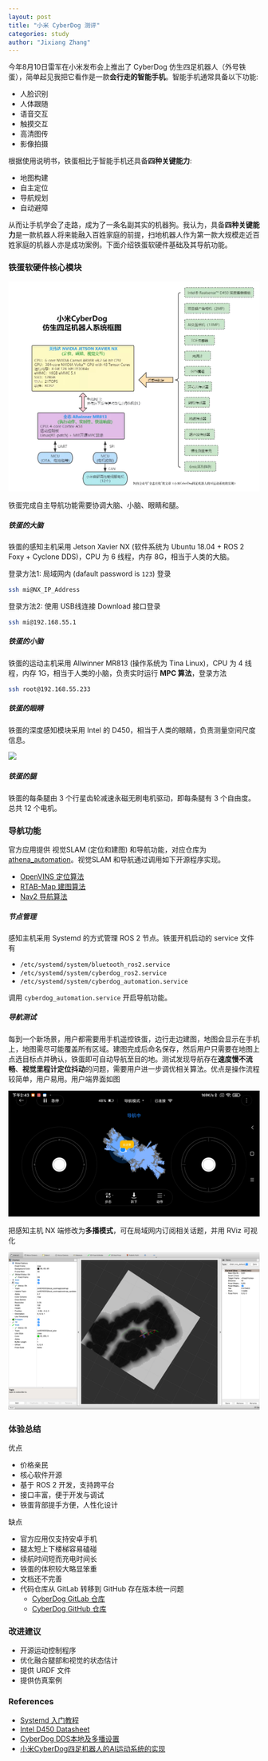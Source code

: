 ```yaml
---
layout: post
title: "小米 CyberDog 测评"
categories: study
author: "Jixiang Zhang"
---
```


今年8月10日雷军在小米发布会上推出了 CyberDog 仿生四足机器人（外号铁蛋），简单起见我把它看作是一款**会行走的智能手机**。智能手机通常具备以下功能:

- 人脸识别
- 人体跟随
- 语音交互
- 触摸交互
- 高清图传
- 影像拍摄

根据使用说明书，铁蛋相比于智能手机还具备**四种关键能力**:

- 地图构建
- 自主定位
- 导航规划
- 自动避障

从而让手机学会了走路，成为了一条名副其实的机器狗。我认为，具备**四种关键能力**是一款机器人将来能融入百姓家庭的前提，扫地机器人作为第一款大规模走近百姓家庭的机器人亦是成功案例。下面介绍铁蛋软硬件基础及其导航功能。

### 铁蛋软硬件核心模块

![系统框图](/images/cyberdog_system.jpg)

铁蛋完成自主导航功能需要协调大脑、小脑、眼睛和腿。

##### 铁蛋的大脑

铁蛋的感知主机采用 Jetson Xavier NX (软件系统为 Ubuntu 18.04 + ROS 2 Foxy + Cyclone DDS)，CPU 为 6 线程，内存 8G，相当于人类的大脑。

登录方法1: 局域网内 (dafault password is `123`) 登录

```bash
ssh mi@NX_IP_Address
```

登录方法2: 使用 USB线连接 Download 接口登录

```bash
ssh mi@192.168.55.1
```

##### 铁蛋的小脑

铁蛋的运动主机采用 Allwinner MR813 (操作系统为 Tina Linux)，CPU 为 4 线程，内存 1G，相当于人类的小脑，负责实时运行 **MPC 算法**，登录方法

```bash
ssh root@192.168.55.233
```

##### 铁蛋的眼睛

铁蛋的深度感知模块采用 Intel 的 D450，相当于人类的眼睛，负责测量空间尺度信息。

![](/images/cyberdog.gif)

##### 铁蛋的腿

铁蛋的每条腿由 3 个行星齿轮减速永磁无刷电机驱动，即每条腿有 3 个自由度。总共 12 个电机。

### 导航功能

官方应用提供 视觉SLAM (定位和建图) 和导航功能，对应仓库为 [athena_automation](https://partner-gitlab.mioffice.cn/cyberdog/athena_automation)。视觉SLAM 和导航通过调用如下开源程序实现。

- [OpenVINS 定位算法](https://docs.openvins.com)
- [RTAB-Map 建图算法](https://github.com/introlab/rtabmap)
- [Nav2 导航算法](https://github.com/ros-planning/navigation2)

##### 节点管理

感知主机采用 Systemd 的方式管理 ROS 2 节点。铁蛋开机启动的 service 文件有

- `/etc/systemd/system/bluetooth_ros2.service`
- `/etc/systemd/system/cyberdog_ros2.service`
- `/etc/systemd/system/cyberdog_automation.service`

调用 `cyberdog_automation.service` 开启导航功能。

##### 导航测试

每到一个新场景，用户都需要用手机遥控铁蛋，边行走边建图，地图会显示在手机上，地图需尽可能覆盖所有区域。建图完成后命名保存，然后用户只需要在地图上点选目标点并确认，铁蛋即可自动导航至目的地。测试发现导航存在**速度慢不流畅**、**视觉里程计定位抖动**的问题，需要用户进一步调优相关算法。优点是操作流程较简单，用户易用。用户端界面如图

![](/images/cyberdog_app.jpg)

把感知主机 NX 端修改为**多播模式**，可在局域网内订阅相关话题，并用 RViz 可视化

![](/images/rviz_nav2.png)

### 体验总结

优点

- 价格亲民
- 核心软件开源
- 基于 ROS 2 开发，支持跨平台
- 接口丰富，便于开发与调试
- 铁蛋背部提手方便，人性化设计

缺点

- 官方应用仅支持安卓手机
- 腿太短上下楼梯容易磕碰
- 续航时间短而充电时间长
- 铁蛋的体积较大略显笨重
- 文档还不完善
- 代码仓库从 GitLab 转移到 GitHub 存在版本统一问题
  - [CyberDog GitLab 仓库](https://partner-gitlab.mioffice.cn/cyberdog)
  - [CyberDog GitHub 仓库](https://github.com/MiRoboticsLab/cyberdog_ros2)

### 改进建议

- 开源运动控制程序
- 优化融合腿部和视觉的状态估计
- 提供 URDF 文件
- 提供仿真案例

### References

- [Systemd 入门教程](https://www.ruanyifeng.com/blog/2016/03/systemd-tutorial-commands.html)
- [Intel D450 Datasheet](https://www.intelrealsense.com/wp-content/uploads/2020/06/Intel-RealSense-D400-Series-Datasheet-June-2020.pdf)
- [CyberDog DDS本地及多播设置](https://github.com/MiRoboticsLab/cyberdog_ros2/wiki/CyberDog-DDS本地及多播设置)
- [小米CyberDog四足机器人的AI运动系统的实现](https://mp.weixin.qq.com/s/fbJwIFKU4g-JpvVp5GWgJg)
